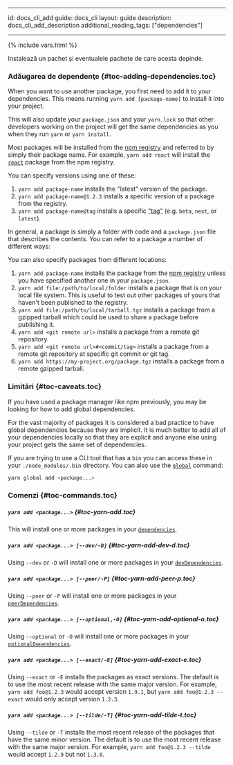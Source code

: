 * * *

id: docs_cli_add guide: docs_cli layout: guide description: docs_cli_add_description additional_reading_tags: ["dependencies"]

* * *

{% include vars.html %}

<p class="lead">Instalează un pachet şi eventualele pachete de care acesta depinde.</p>

### Adăugarea de dependenţe [](#toc-adding-dependencies){#toc-adding-dependencies.toc}

When you want to use another package, you first need to add it to your dependencies. This means running `yarn add [package-name]` to install it into your project.

This will also update your `package.json` and your `yarn.lock` so that other developers working on the project will get the same dependencies as you when they run `yarn` or `yarn install`.

Most packages will be installed from the [npm registry](https://www.npmjs.com/) and referred to by simply their package name. For example, `yarn add react` will install the [`react`](https://www.npmjs.com/package/react) package from the npm registry.

You can specify versions using one of these:

  1. `yarn add package-name` installs the "latest" version of the package.
  2. `yarn add package-name@1.2.3` installs a specific version of a package from the registry.
  3. `yarn add package-name@tag` installs a specific ["tag"]({{url_base}}/docs/cli/tag) (e.g. `beta`, `next`, or `latest`).

In general, a package is simply a folder with code and a `package.json` file that describes the contents. You can refer to a package a number of different ways:

You can also specify packages from different locations:

  1. `yarn add package-name` installs the package from the [npm registry](https://www.npmjs.com/) unless you have specified another one in your `package.json`.
  2. `yarn add file:/path/to/local/folder` installs a package that is on your local file system. This is useful to test out other packages of yours that haven't been published to the registry.
  3. `yarn add file:/path/to/local/tarball.tgz` installs a package from a gzipped tarball which could be used to share a package before publishing it.
  4. `yarn add <git remote url>` installs a package from a remote git repository.
  5. `yarn add <git remote url>#<commit/tag>` installs a package from a remote git repository at specific git commit or git tag.
  6. `yarn add https://my-project.org/package.tgz` installs a package from a remote gzipped tarball.

### Limitări [](#toc-caveats){#toc-caveats.toc}

If you have used a package manager like npm previously, you may be looking for how to add global dependencies.

For the vast majority of packages it is considered a bad practice to have global dependencies because they are implicit. It is much better to add all of your dependencies locally so that they are explicit and anyone else using your project gets the same set of dependencies.

If you are trying to use a CLI tool that has a `bin` you can access these in your `./node_modules/.bin` directory. You can also use the [`global`]({{url_base}}/docs/cli/global) command:

```sh
yarn global add <package...>
```

### Comenzi [](#toc-commands){#toc-commands.toc}

##### `yarn add <package...>` [](#toc-yarn-add){#toc-yarn-add.toc}

This will install one or more packages in your [`dependencies`]({{url_base}}/docs/dependency-types#toc-dependencies).

##### `yarn add <package...> [--dev/-D]` [](#toc-yarn-add-dev-d){#toc-yarn-add-dev-d.toc}

Using `--dev` or `-D` will install one or more packages in your [`devDependencies`]({{url_base}}/docs/dependency-types#toc-dev-dependencies).

##### `yarn add <package...> [--peer/-P]` [](#toc-yarn-add-peer-p){#toc-yarn-add-peer-p.toc}

Using `--peer` or `-P` will install one or more packages in your [`peerDependencies`]({{url_base}}/docs/dependency-types#toc-peer-dependencies).

##### `yarn add <package...> [--optional,-O]` [](#toc-yarn-add-optional-o){#toc-yarn-add-optional-o.toc}

Using `--optional` or `-O` will install one or more packages in your [`optionalDependencies`]({{url_base}}/docs/dependency-types#toc-optional-dependencies).

##### `yarn add <package...> [--exact/-E]` [](#toc-yarn-add-exact-e){#toc-yarn-add-exact-e.toc}

Using `--exact` or `-E` installs the packages as exact versions. The default is to use the most recent release with the same major version. For example, `yarn add foo@1.2.3` would accept version `1.9.1`, but `yarn add foo@1.2.3 --exact` would only accept version `1.2.3`.

##### `yarn add <package...> [--tilde/-T]` [](#toc-yarn-add-tilde-t){#toc-yarn-add-tilde-t.toc}

Using `--tilde` or `-T` installs the most recent release of the packages that have the same minor version. The default is to use the most recent release with the same major version. For example, `yarn add foo@1.2.3 --tilde` would accept `1.2.9` but not `1.3.0`.